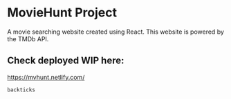 # MovieHunt Project #
A movie searching website created using React. This website is powered by the TMDb API. 

## Check deployed WIP here: ## 

https://mvhunt.netlify.com/

`backticks`

